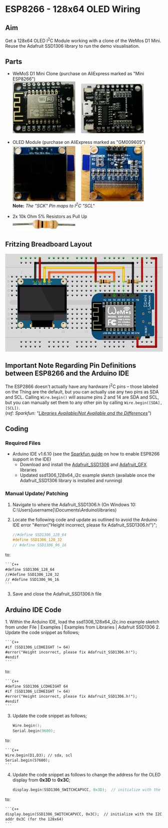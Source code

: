 <h1>ESP8266 - 128x64 OLED Wiring</h1>

<h2>Aim</h2>
Get a 128x64 OLED I<sup>2</sup>C Module working with a clone of the WeMos D1 Mini. Reuse the Adafruit SSD1306 library to run the demo visualisation.
<h2>Parts</h2>
<ul>
 <li>WeMoS D1 Mini Clone (purchase on AliExpress marked as "Mini ESP8266")<BR><img src="./resources/MiniESP8266-Front.jpg" width="200">&nbsp;&nbsp;&nbsp;&nbsp;&nbsp;<img src="./resources/MiniESP8266-Back.jpg" width="200"><i><br><br></i>
<li>OLED Module (purchase on AliExpress marked as "GM009605")
<BR><img src="resources/OLED128x64-GM009605-Front.jpg" width="200">&nbsp;&nbsp;&nbsp;&nbsp;&nbsp;<img src="resources/OLED128x64-GM009605-Back.jpg" width="200"><br><b>Note:</b> <i>The "SCK" Pin maps to I<sup>2</sup>C "SCL"<br>
<br></i>
<li>2x 10k Ohm 5% Resistors as Pull Up<br><img src="./resources/RES10K_MED.jpg" width="200"></li>
</ul>
<h2>Fritzing Breadboard Layout</h2>

<p><img src="resources/OLED_128x64_i2c Breadboard View.png" width="600"></p>
<h2>Important Note Regarding Pin Definitions between ESP8266 and the Arduino IDE</h2>
<p>The ESP2866 doesn't actually have any hardware I<sup>2</sup>C pins – those labeled on the Thing are the default, but you can actually use any two pins as SDA and SCL. Calling <code>Wire.begin()</code>
        will assume pins 2 and 14 are SDA and SCL, but you can manually set them to any other pin by calling
        <code>Wire.begin([SDA], [SCL])</code>.<br>
(<em>ref: Sparkfun: "<a href="https://learn.sparkfun.com/tutorials/esp8266-thing-hookup-guide/using-the-arduino-addon" target="_parent">Libraries Available/Not Available and the Differences</a>"</em>) </p>
<h2>Coding</h2>
<h3>Required Files</h3>
<ul>
  <li>Arduino IDE v1.6.10 (see the <a href="https://learn.sparkfun.com/tutorials/esp8266-thing-hookup-guide/installing-the-esp8266-arduino-addon" target="_self">Sparkfun guide</a> on how to enable ESP8266 support in the IDE)
    <ul>
      <li>Download and install the <a href="https://github.com/adafruit/Adafruit_SSD1306" target="_self">Adafruit_SSD1306</a> and <a href="https://github.com/adafruit/Adafruit-GFX-Library" target="_self">Adafruit_GFX</a> libraries</li>
      <li>Updated ssd1306_128x64_i2c example sketch (available once the Adafruit_SSD1306 library is installed and running)</li>
    </ul>
  </li>
</ul>
<h3>Manual Update/ Patching </h3>

1. Navigate to where the Adafruit_SSD1306.h (On Windows 10: C:\Users\[username]\Documents\Arduino\libraries)
2. Locate the following code and update as outlined to avoid the Arduino IDE error &quot;#error("Height incorrect, please fix Adafruit_SSD1306.h!")&quot;;

    ```C++
    //#define SSD1306_128_64
    #define SSD1306_128_32
    // #define SSD1306_96_16
    ```
to:

    ```C++
    #define SSD1306_128_64
    //#define SSD1306_128_32
    // #define SSD1306_96_16
    ```
3. Save and close the Adafruit_SSD1306.h file

<H2>Arduino IDE Code</H2>
1. Within the Arduino IDE, load the ssd1306_128x64_i2c.ino example sketch from under File | Examples | Examples from Libraries | Adafruit SSD1306
2. Update the code snippet as follows;

    ```C++ 
    #if (SSD1306_LCDHEIGHT != 64)
    #error("Height incorrect, please fix Adafruit_SSD1306.h!");
    #endif
	```
to:

    ```C++ 
    #define SSD1306_LCDHEIGHT 64
    #if (SSD1306_LCDHEIGHT != 64)
    #error("Height incorrect, please fix Adafruit_SSD1306.h!");
    #endif
	```
  
3. Update the code snippet as follows;

    ```C++ 
    Wire.begin();
    Serial.begin(9600);
	```
to:

    ```C++ 
	Wire.begin(D1,D3); // sda, scl             
    Serial.begin(57600);
	```
4. Update the code snippet as follows to change the address for the OLED display from **0x3D** to **0x3C**;
    
    ```C++ 
	display.begin(SSD1306_SWITCHCAPVCC, 0x3D);  // initialize with the I2C addr 0x3D (for the 128x64)
	```
to:
    
    ```C++ 
	display.begin(SSD1306_SWITCHCAPVCC, 0x3C);  // initialize with the I2C addr 0x3C (for the 128x64)
	```